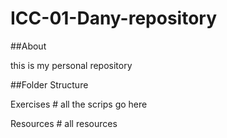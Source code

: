 # ICC-01-Dany-repository




##About




this is my personal repository <Dany Pinto>





##Folder Structure





Exercises # all the scrips go here





Resources # all resources 
